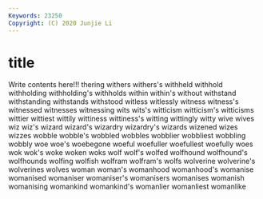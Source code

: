 ```yaml
---
Keywords: 23250
Copyright: (C) 2020 Junjie Li
---
```


# title

Write contents here!!!
thering 
withers 
withers's
withheld 
withhold 
withholding 
withholding's 
withholds 
within 
within's 
without 
withstand 
withstanding
withstands 
withstood 
witless 
witlessly 
witness 
witness's 
witnessed 
witnesses 
witnessing 
wits
wits's 
witticism 
witticism's 
witticisms 
wittier 
wittiest 
wittily 
wittiness 
wittiness's 
witting
wittingly 
witty 
wive 
wives 
wiz 
wiz's 
wizard 
wizard's 
wizardry 
wizardry's
wizards 
wizened 
wizes 
wizzes 
wobble 
wobble's 
wobbled 
wobbles 
wobblier 
wobbliest
wobbling 
wobbly 
woe 
woe's 
woebegone 
woeful 
woefuller 
woefullest 
woefully 
woes
wok 
wok's 
woke 
woken 
woks 
wolf 
wolf's 
wolfed 
wolfhound 
wolfhound's
wolfhounds 
wolfing 
wolfish 
wolfram 
wolfram's 
wolfs 
wolverine 
wolverine's 
wolverines 
wolves
woman 
woman's 
womanhood 
womanhood's 
womanise 
womanised 
womaniser 
womaniser's 
womanisers 
womanises
womanish 
womanising 
womankind 
womankind's 
womanlier 
womanliest 
womanlike 
